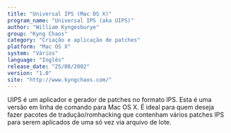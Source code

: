 ```yaml
---
title: "Universal IPS (Mac OS X)"
program_name: "Universal IPS (aka UIPS)"
author: "William Kyngesburye"
group: "Kyng Chaos"
category: "Criação e aplicação de patches"
platform: "Mac OS X"
system: "Vários"
language: "Inglês"
release_date: "25/08/2002"
version: "1.0"
site: "http://www.kyngchaos.com/"
---
```

UIPS é um aplicador e gerador de patches no formato IPS. Esta é uma versão em linha de comando para Mac OS X. É ideal para quem deseja fazer pacotes de tradução/romhacking que contenham vários patches IPS para serem aplicados de uma só vez via arquivo de lote.
